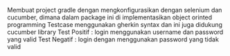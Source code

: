 Membuat project gradle dengan mengkonfigurasikan dengan selenium dan cucumber, dimana dalam package ini di implementasikan object orinted programming 
Testcase menggunakan gherkin syntax dan ini juga didukung cucumber library
Test Positif : login menggunakan username dan password yang valid 
Test Negatif : login dengan menggunakan password yang tidak valid
